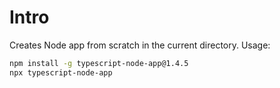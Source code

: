 # Intro

Creates Node app from scratch in the current directory. Usage:

```sh
npm install -g typescript-node-app@1.4.5
npx typescript-node-app
```
